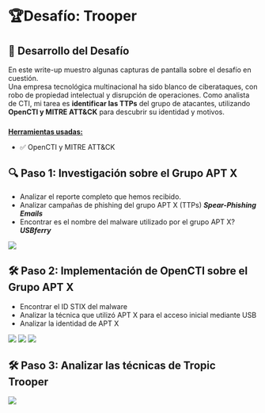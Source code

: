 # 🏆Desafío: Trooper

## 📌 Desarrollo del Desafío
En este write-up muestro algunas capturas de pantalla sobre el desafío en cuestión.   
Una empresa tecnológica multinacional ha sido blanco de ciberataques, con robo de propiedad intelectual y disrupción de operaciones. 
Como analista de CTI, mi tarea es **identificar las TTPs** del grupo de atacantes, utilizando **OpenCTI y MITRE ATT&CK** para descubrir su identidad y motivos.
###
  
**<ins>Herramientas usadas:<ins>**  
* ✅ OpenCTI y MITRE ATT&CK  


## 🔍 Paso 1: Investigación sobre el Grupo APT X
* Analizar el reporte completo que hemos recibido.  
* Analizar campañas de phishing del grupo APT X (TTPs) ***Spear-Phishing Emails***
* Encontrar es el nombre del malware utilizado por el grupo APT X? ***USBferry***

![](https://raw.githubusercontent.com/JoshKxng/SOC-Level-1-THM/main/imagenes/Reporte.png)  

## 🛠 Paso 2: Implementación de OpenCTI sobre el Grupo APT X
* Encontrar el ID STIX del malware
* Analizar la técnica que utilizó APT X para el acceso inicial mediante USB
* Analizar la identidad de APT X
  
![](https://raw.githubusercontent.com/JoshKxng/SOC-Level-1-THM/main/imagenes/Dashboard2.png)
![](https://raw.githubusercontent.com/JoshKxng/SOC-Level-1-THM/main/imagenes/Dashboard4.png)
![](https://raw.githubusercontent.com/JoshKxng/SOC-Level-1-THM/main/imagenes/Dashboard5.png)  
  
## 🛠 Paso 3: Analizar las técnicas de Tropic Trooper  
![](https://raw.githubusercontent.com/JoshKxng/SOC-Level-1-THM/main/imagenes/Dashboard7.png) 
